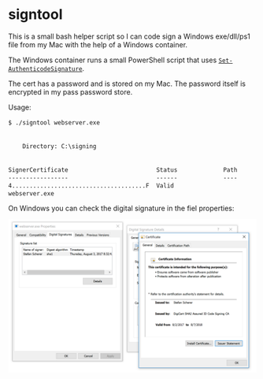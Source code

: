 # signtool

This is a small bash helper script so I can code sign a Windows exe/dll/ps1 file
from my Mac with the help of a Windows container.

The Windows container runs a small PowerShell script that uses [`Set-AuthenticodeSignature`](https://docs.microsoft.com/de-de/powershell/module/Microsoft.PowerShell.Security/Set-AuthenticodeSignature?view=powershell-5.1).

The cert has a password and is stored on my Mac.
The password itself is encrypted in my pass password store.

Usage:

```
$ ./signtool webserver.exe


    Directory: C:\signing


SignerCertificate                         Status             Path              
-----------------                         ------             ----              
4......................................F  Valid              webserver.exe     
```

On Windows you can check the digital signature in the fiel properties:

![signed webserver.exe](images/signed-webserver.png)

